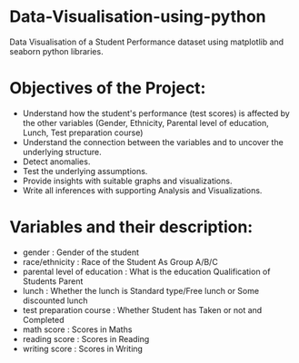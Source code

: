 # Data-Visualisation-using-python
Data Visualisation of a Student Performance dataset using matplotlib and seaborn python libraries.

# Objectives of the Project:
- Understand how the student's performance (test scores) is affected by the other variables (Gender, Ethnicity, Parental level of education, Lunch, Test preparation course)
- Understand the connection between the variables and to uncover the underlying structure.
- Detect anomalies.
- Test the underlying assumptions.
- Provide insights with suitable graphs and visualizations.
- Write all inferences with supporting Analysis and Visualizations.

# Variables and their description: 
- gender                          : Gender of the student
- race/ethnicity                   : Race of the Student As Group A/B/C
- parental level of education      : What is the education Qualification of Students Parent
- lunch                            : Whether the lunch is Standard type/Free lunch or Some discounted lunch
- test preparation course          : Whether Student has Taken or not and Completed
- math score                       : Scores in Maths
- reading score                    : Scores in Reading
- writing score                    : Scores in Writing
